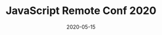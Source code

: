 ---
title: JavaScript Remote Conf 2020
yearless_name: JavaScript Remote Conf
description: Online Conference about JavaScript by JavaScript Experts
long_description: JavaScript Remote Conference is a fully online conference produced by the team that creates the JavaScript Jabber podcast. This will be the premier online experience for JavaScript developers to stay current without the hassle of travel or the risk of contagion.
topic: JavaScript and Front-End Development
keywords: JavaScript, HTML, CSS, Front-End, JS, Conference, Learning, Keeping Current
layout: layouts/conference.njk
start_date: 2020-05-13
end_date: 2020-05-15
date: 2020-05-15
registration_url: https://www.crowdcast.io/e/js-remote-conf-2020
cfp_url: https://chuck193704.typeform.com/to/XXLjow
hero_image: /images/conferences/laptop.jpg
image: /images/conferences/jsremoteconf_square_white.jpg
logo: /images/conferences/jsremoteconf_logo.png
twitter: jsremoteconf
sponsor_prospectus: /SponsorPackages.pdf
email_list_id: 49
tags:
  - conference
  - javascript
  - frontend
my_testimonials:
  - jsremote_erikisaksen
my_speakers:
  - js20_douglas_crockford
  - js20_aimee_knight
  - js20_chris_heilmann
  - js20_dan_shappir
  - js20_gant_laborde
  - js20_brian_rinaldi
  - js20_james_quick
  - js20_steve_edwards
  - js20_mike_amundsen
  - js20_bryan_horn
  - js20_mark_hasara
---